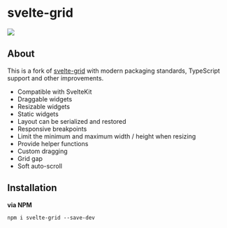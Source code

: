 # svelte-grid

![](https://res.cloudinary.com/dmtrk3yns/video/upload/q_auto/v1565455366/ice_video_20190810-202954_fuquxt.gif)

## About

This is a fork of [svelte-grid](https://github.com/vaheqelyan/svelte-grid) with modern packaging standards, TypeScript support and other improvements.

- Compatible with SvelteKit
- Draggable widgets
- Resizable widgets
- Static widgets
- Layout can be serialized and restored
- Responsive breakpoints
- Limit the minimum and maximum width / height when resizing
- Provide helper functions
- Custom dragging
- Grid gap
- Soft auto-scroll

## Installation

**via NPM**

```code
npm i svelte-grid --save-dev
```
